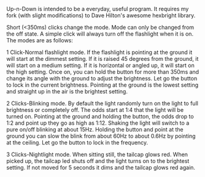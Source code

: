 Up-n-Down is intended to be a everyday, useful program.  It requires my fork (with slight modifications) to Dave Hilton's awesome hexbright library.

Short (<350ms) clicks change the mode.  Mode can only be changed from the off state. A simple click will always turn off the flashlight when it is on. The modes are as follows:

1 Click-Normal flashlight mode.  If the flashlight is pointing at the ground it will start at the dimmest setting. If it is raised 45 degrees from the ground, it will start on a medium setting. If it is horizontal or angled up, it will start on the high setting. Once on, you can hold the button for more than 350ms and change its angle with the ground to adjust the brightness.  Let go the button to lock in the current brightness. Pointing at the ground is the lowest setting and straight up in the air is the brightest setting.

2 Clicks-Blinking mode. By default the light randomly turn on the light to full brightness or completely off.  The odds start at 1:4 that the light will be turned on.  Pointing at the ground and holding the button, the odds drop to 1:2 and point up they go as high as 1:12. Shaking the light will switch to a pure on/off blinking at about 15Hz.  Holding the button and point at the ground you can slow the blink from about 60Hz to about 0.6Hz by pointing at the ceiling. Let go the button to lock in the frequency.

3 Clicks-Nightlight mode.  When sitting still, the tailcap glows red.  When picked up, the tailcap led shuts off and the light turns on to the brightest setting.  If not moved for 5 seconds it dims and the tailcap glows red again.
